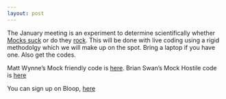 ```yaml
---
layout: post
---
```


The January meeting is an experiment to determine scientifically whether [Mocks suck](http://vimeo.com/16285089) or do they [rock](http://video2010.scottishrubyconference.com/show_video/2/0). This will be done with live coding using a rigid methodolgy which we will make up on the spot. Bring a laptop if you have one. Also get the codes.

Matt Wynne’s Mock friendly code is [here](https://github.com/mattwynne/tddavatar). Brian Swan’s Mock Hostile code is [here](https://github.com/bgswan/tddavatar2)

You can sign up on Bloop, [here](http://bloop.co/events/z7/)
